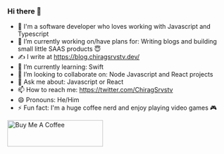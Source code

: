 ### Hi there 👋

- 🚀 I'm a software developer who loves working with Javascript and Typescript
- 🔭 I’m currently working on/have plans for: Writing blogs and building small little SAAS products 😇
- ✍️  I write at https://blog.chiragsrvstv.dev/
- 🌱 I’m currently learning: Swift 
- 👯 I’m looking to collaborate on: Node Javascript and React projects
- 💬 Ask me about: Javascript or React 
- 📫 How to reach me: https://twitter.com/ChiragSrvstv
- 😄 Pronouns: He/Him
- ⚡ Fun fact: I'm a huge coffee nerd and enjoy playing video games 🎮

<a href="https://www.buymeacoffee.com/chiragsrvstv" target="_blank"><img src="https://cdn.buymeacoffee.com/buttons/v2/arial-red.png" alt="Buy Me A Coffee" style="height: 60px !important;width: 217px !important;" ></a>
